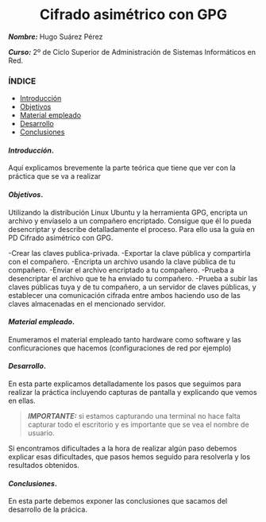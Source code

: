 <center>

# Cifrado asimétrico con GPG


</center>

***Nombre:*** Hugo Suárez Pérez

***Curso:*** 2º de Ciclo Superior de Administración de Sistemas Informáticos en Red.

### ÍNDICE

+ [Introducción](#id1)
+ [Objetivos](#id2)
+ [Material empleado](#id3)
+ [Desarrollo](#id4)
+ [Conclusiones](#id5)


#### ***Introducción***. <a name="id1"></a>

Aquí explicamos brevemente la parte teórica que tiene que ver con la práctica que se va a realizar

#### ***Objetivos***. <a name="id2"></a>

Utilizando la distribución Linux Ubuntu y la herramienta GPG, encripta un archivo y envíaselo a un compañero encriptado. Consigue que él lo pueda desencriptar y describe detalladamente el proceso. Para ello usa la guía en PD Cifrado asimétrico con GPG.

-Crear las claves publica-privada.
-Exportar la clave pública y compartirla con el compañero.
-Encripta un archivo usando la clave pública de tu compañero.
-Enviar el archivo encriptado a tu compañero.
-Prueba a desencriptar el archivo que te ha enviado tu compañero.
-Prueba a subir las claves públicas tuya y de tu compañero, a un servidor de claves públicas, y establecer una comunicación cifrada entre ambos haciendo uso de las claves almacenadas en el mencionado servidor.

#### ***Material empleado***. <a name="id3"></a>

Enumeramos el material empleado tanto hardware como software y las conficuraciones que hacemos (configuraciones de red por ejemplo) 

#### ***Desarrollo***. <a name="id4"></a>

En esta parte explicamos detalladamente los pasos que seguimos para realizar la práctica incluyendo capturas de pantalla y explicando que vemos en ellas. 

> ***IMPORTANTE:*** si estamos capturando una terminal no hace falta capturar todo el escritorio y es importante que se vea el nombre de usuario.

Si encontramos dificultades a la hora de realizar algún paso debemos explicar esas dificultades, que pasos hemos seguido para resolverla y los resultados obtenidos.

#### ***Conclusiones***. <a name="id5"></a>

En esta parte debemos exponer las conclusiones que sacamos del desarrollo de la prácica.
